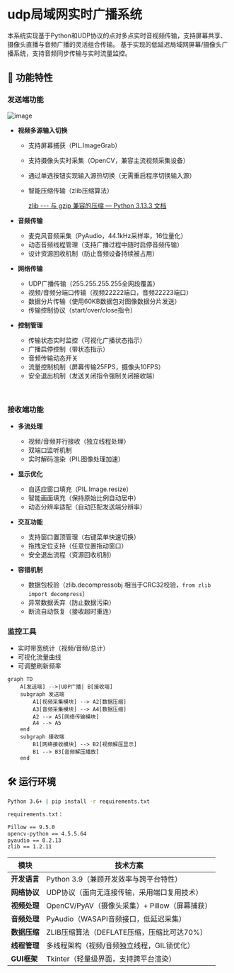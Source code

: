 # udp局域网实时广播系统

本系统实现基于Python和UDP协议的点对多点实时音视频传输，支持屏幕共享、摄像头直播与音频广播的灵活组合传输。
基于实现的低延迟局域网屏幕/摄像头广播系统，支持音频同步传输与实时流量监控。

## 📌 功能特性

### 发送端功能

​![image](assets/image-20250417000822-hkyirp8.png)​

* **视频多源输入切换**

  * 支持屏幕捕获（PIL.ImageGrab）
  * 支持摄像头实时采集（OpenCV，兼容主流视频采集设备）
  * 通过单选按钮实现输入源热切换（无需重启程序切换输入源）
  * 智能压缩传输（zlib压缩算法）

     [zlib --- 与 gzip 兼容的压缩 — Python 3.13.3 文档](https://docs.python.org/zh-cn/3/library/zlib.html)
* **音频传输**

  * 麦克风音频采集（PyAudio，44.1kHz采样率，16位量化）
  * 动态音频线程管理（支持广播过程中随时启停音频传输）
  * 设计资源回收机制（防止音频设备持续被占用）
* **网络传输**

  * UDP广播传输（255.255.255.255全网段覆盖）
  * 视频/音频分端口传输（视频22222端口，音频22223端口）
  * 数据分片传输（使用60KB数据包对图像数据分片发送）
  * 传输控制协议（start/over/close指令）
* **控制管理**

  * 传输状态实时监控（可视化广播状态指示）
  * 广播启停控制（带状态指示）
  * 音频传输动态开关
  * 流量控制机制（屏幕传输25FPS，摄像头10FPS）
  * 安全退出机制（发送关闭指令强制关闭接收端）

‍

### 接收端功能

* **多流处理**

  * 视频/音频并行接收（独立线程处理）
  * 双端口监听机制
  * 实时解码渲染（PIL图像处理加速）
* **显示优化**

  * 自适应窗口填充（PIL.Image.resize）
  * 智能画面填充（保持原始比例自动居中）
  * 动态分辨率适配（自动匹配发送端分辨率）
* **交互功能**

  * 支持窗口置顶管理（右键菜单快速切换）
  * 拖拽定位支持（任意位置拖动窗口）
  * 安全退出流程（资源回收机制）
* **容错机制**

  * 数据包校验（zlib.decompressobj 相当于CRC32校验，`from zlib import decompress`​）
  * 异常数据丢弃（防止数据污染）
  * 断流自动恢复（接收超时重连）

### 监控工具
- 实时带宽统计（视频/音频/总计）
- 可视化流量曲线
- 可调整刷新频率

```mermaid
graph TD
    A[发送端] -->|UDP广播| B[接收端]
    subgraph 发送端
        A1[视频采集模块] --> A2[数据压缩]
        A3[音频采集模块] --> A4[数据压缩]
        A2 --> A5[网络传输模块]
        A4 --> A5
    end
    subgraph 接收端
        B1[网络接收模块] --> B2[视频解压显示]
        B1 --> B3[音频解压播放]
    end
```

## 🛠️ 运行环境

```bash
Python 3.6+ | pip install -r requirements.txt

requirements.txt：

Pillow == 9.5.0
opencv-python == 4.5.5.64
pyaudio == 0.2.13
zlib == 1.2.11
```

|模块|技术方案|
| ------| -----------------------------------------------|
|**开发语言**|Python 3.9（兼顾开发效率与跨平台特性）|
|**网络协议**|UDP协议（面向无连接传输，采用端口复用技术）|
|**视频处理**|OpenCV/PyAV（摄像头采集）+ Pillow（屏幕捕获）|
|**音频处理**|PyAudio（WASAPI音频接口，低延迟采集）|
|**数据压缩**|ZLIB压缩算法（DEFLATE压缩，压缩比可达70%）|
|**线程管理**|多线程架构（视频/音频独立线程，GIL锁优化）|
|**GUI框架**|Tkinter（轻量级界面，支持跨平台渲染）|


